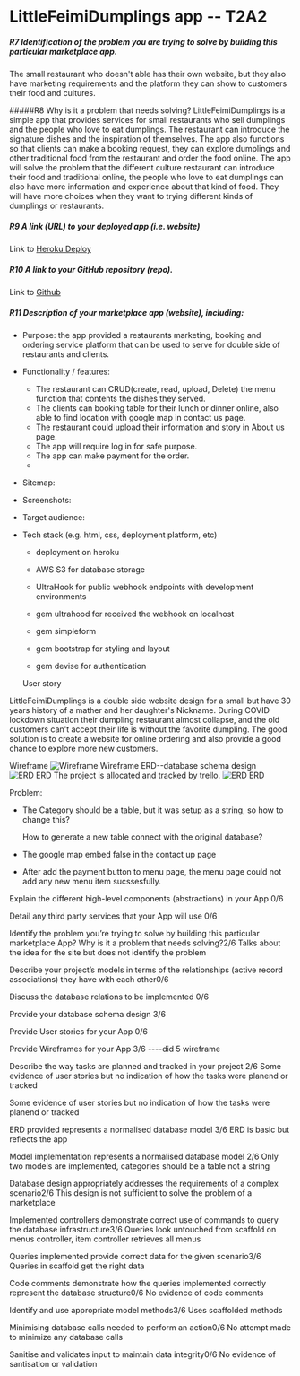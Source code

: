 # LittleFeimiDumplings app -- T2A2

##### R7 Identification of the problem you are trying to solve by building this particular marketplace app.

The small restaurant who doesn't able has their own website, but they also have marketing requirements and the platform they can show to customers their food and cultures.

#####R8 Why is it a problem that needs solving?
LittleFeimiDumplings is a simple app that provides services for small restaurants who sell dumplings and the people who love to eat dumplings. The restaurant can introduce the signature dishes and the inspiration of themselves. The app also functions so that clients can make a booking request, they can explore dumplings and other traditional food from the restaurant and order the food online. The app will solve the problem that the different culture restaurant can introduce their food and traditional online, the people who love to eat dumplings can also have more information and experience about that kind of food. They will have more choices when they want to trying different kinds of dumplings or restaurants.

##### R9 A link (URL) to your deployed app (i.e. website)

Link to [Heroku Deploy](https://littlefeimidumplings.herokuapp.com/)

##### R10 A link to your GitHub repository (repo).

Link to [Github](https://github.com/vivian-bb/littledumpling-marketplace)

##### R11 Description of your marketplace app (website), including:

- Purpose: the app provided a restaurants marketing, booking and ordering service platform that can be used to serve for double side of restaurants and clients.

- Functionality / features:

  - The restaurant can CRUD(create, read, upload, Delete) the menu function that contents the dishes they served.
  - The clients can booking table for their lunch or dinner online, also able to find location with google map in contact us page.
  - The restaurant could upload their information and story in About us page.
  - The app will require log in for safe purpose.
  - The app can make payment for the order.
  -

- Sitemap:
- Screenshots:
- Target audience:
- Tech stack (e.g. html, css, deployment platform, etc)

  - deployment on heroku
  - AWS S3 for database storage
  - UltraHook for public webhook endpoints with development environments

  - gem ultrahood for received the webhook on localhost
  - gem simpleform
  - gem bootstrap for styling and layout
  - gem devise for authentication

  User story

LittleFeimiDumplings is a double side website design for a small but have 30 years history of a mather and her daughter's Nickname. During COVID lockdown situation their dumpling restaurant almost collapse, and the old customers can't accept their life is without the favorite dumpling. The good solution is to create a website for online ordering and also provide a good chance to explore more new customers.

Wireframe
![Wireframe Wireframe](/marketplace/app/assets/images/wireframe.png)
ERD--database schema design
![ERD ERD](/marketplace/app/assets/images/erdcopy.png)
The project is allocated and tracked by trello.
![ERD ERD](/marketplace/app/assets/images/trelloscreenshot.jpg)

Problem:

- The Category should be a table, but it was setup as a string, so how to change this?

  How to generate a new table connect with the original database?

- The google map embed false in the contact up page
- After add the payment button to menu page, the menu page could not add any new menu item sucssesfully.

Explain the different high-level components (abstractions) in your App 0/6

Detail any third party services that your App will use 0/6

Identify the problem you’re trying to solve by building this particular marketplace App? Why is it a problem that needs solving?2/6
Talks about the idea for the site but does not identify the problem

Describe your project’s models in terms of the relationships (active record associations) they have with each other0/6

Discuss the database relations to be implemented 0/6

Provide your database schema design 3/6

Provide User stories for your App 0/6

Provide Wireframes for your App 3/6 ----did 5 wireframe

Describe the way tasks are planned and tracked in your project 2/6
Some evidence of user stories but no indication of how the tasks were planend or tracked

Some evidence of user stories but no indication of how the tasks were planend or tracked

ERD provided represents a normalised database model 3/6
ERD is basic but reflects the app

Model implementation represents a normalised database model 2/6
Only two models are implemented, categories should be a table not a string

Database design appropriately addresses the requirements of a complex scenario2/6
This design is not sufficient to solve the problem of a marketplace

Implemented controllers demonstrate correct use of commands to query the database infrastructure3/6
Queries look untouched from scaffold on menus controller, item controller retrieves all menus

Queries implemented provide correct data for the given scenario3/6
Queries in scaffold get the right data

Code comments demonstrate how the queries implemented correctly represent the database structure0/6
No evidence of code comments

Identify and use appropriate model methods3/6
Uses scaffolded methods

Minimising database calls needed to perform an action0/6
No attempt made to minimize any database calls

Sanitise and validates input to maintain data integrity0/6
No evidence of santisation or validation
